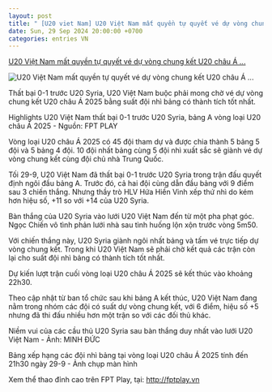 ```yaml
---
layout: post
title: " [U20 viet Nam] U20 Việt Nam mất quyền tự quyết vé dự vòng chung kết U20 châu Á ..."
date: Sun, 29 Sep 2024 20:00:00 +0700
categories: entries VN
---
```

[U20 Việt Nam mất quyền tự quyết vé dự vòng chung kết U20 châu Á ...](https://tuoitre.vn/u20-viet-nam-mat-quyen-tu-quyet-ve-du-vong-chung-ket-u20-chau-a-2025-20240929213145646.htm)

![U20 Việt Nam mất quyền tự quyết vé dự vòng chung kết U20 châu Á ...](https://cdn1.tuoitre.vn/thumb_w/1200/471584752817336320/2024/9/29/z587973972964793e407f21454d28069cb8b0ec2c3f1a8-1727620116822647873105-93-109-988-1819-crop-17276201979442034679251.jpg)

Thất bại 0-1 trước U20 Syria, U20 Việt Nam buộc phải mong chờ vé dự vòng chung kết U20 châu Á 2025 bằng suất đội nhì bảng có thành tích tốt nhất.

Highlights U20 Việt Nam thất bại 0-1 trước U20 Syria, bảng A vòng loại U20 châu Á 2025 - Nguồn: FPT PLAY

Vòng loại U20 châu Á 2025 có 45 đội tham dự và được chia thành 5 bảng 5 đội và 5 bảng 4 đội. 10 đội nhất bảng cùng 5 đội nhì xuất sắc sẽ giành vé dự vòng chung kết cùng đội chủ nhà Trung Quốc.

Tối 29-9, U20 Việt Nam đã thất bại 0-1 trước U20 Syria trong trận đấu quyết định ngôi đầu bảng A. Trước đó, cả hai đội cùng dẫn đầu bảng với 9 điểm sau 3 chiến thắng. Nhưng thầy trò HLV Hứa Hiền Vinh xếp thứ nhì do kém hơn hiệu số, +11 so với +14 của U20 Syria.

Bàn thắng của U20 Syria vào lưới U20 Việt Nam đến từ một pha phạt góc. Ngọc Chiến vô tình phản lưới nhà sau tình huống lộn xộn trước vòng 5m50.

Với chiến thắng này, U20 Syria giành ngôi nhất bảng và tấm vé trực tiếp dự vòng chung kết. Trong khi U20 Việt Nam sẽ phải chờ kết quả các trận còn lại cho suất đội nhì bảng có thành tích tốt nhất.

Dự kiến lượt trận cuối vòng loại U20 châu Á 2025 sẽ kết thúc vào khoảng 22h30.

Theo cập nhật từ ban tổ chức sau khi bảng A kết thúc, U20 Việt Nam đang nằm trong nhóm các đội có suất dự vòng chung kết, với 6 điểm, hiệu số +5 nhưng đã thi đấu nhiều hơn một trận so với các đối thủ khác.

Niềm vui của các cầu thủ U20 Syria sau bàn thắng duy nhất vào lưới U20 Việt Nam - Ảnh: MINH ĐỨC

Bảng xếp hạng các đội nhì bảng tại vòng loại U20 châu Á 2025 tính đến 21h30 ngày 29-9 - Ảnh chụp màn hình

Xem thể thao đỉnh cao trên FPT Play, tại: http://fptplay.vn

